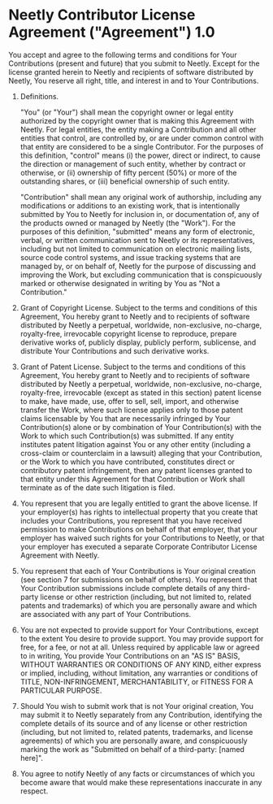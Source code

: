 # Neetly Contributor License Agreement ("Agreement") 1.0

You accept and agree to the following terms and conditions for Your
Contributions (present and future) that you submit to Neetly. Except for the
license granted herein to Neetly and recipients of software distributed by
Neetly, You reserve all right, title, and interest in and to Your Contributions.

1. Definitions.

   "You" (or "Your") shall mean the copyright owner or legal entity authorized
   by the copyright owner that is making this Agreement with Neetly. For legal
   entities, the entity making a Contribution and all other entities that
   control, are controlled by, or are under common control with that entity are
   considered to be a single Contributor. For the purposes of this definition,
   "control" means (i) the power, direct or indirect, to cause the direction or
   management of such entity, whether by contract or otherwise, or (ii)
   ownership of fifty percent (50%) or more of the outstanding shares, or (iii)
   beneficial ownership of such entity.

   "Contribution" shall mean any original work of authorship, including any
   modifications or additions to an existing work, that is intentionally
   submitted by You to Neetly for inclusion in, or documentation of, any of the
   products owned or managed by Neetly (the "Work"). For the purposes of this
   definition, "submitted" means any form of electronic, verbal, or written
   communication sent to Neetly or its representatives, including but not
   limited to communication on electronic mailing lists, source code control
   systems, and issue tracking systems that are managed by, or on behalf of,
   Neetly for the purpose of discussing and improving the Work, but excluding
   communication that is conspicuously marked or otherwise designated in writing
   by You as "Not a Contribution."

2. Grant of Copyright License. Subject to the terms and conditions of this
   Agreement, You hereby grant to Neetly and to recipients of software
   distributed by Neetly a perpetual, worldwide, non-exclusive, no-charge,
   royalty-free, irrevocable copyright license to reproduce, prepare derivative
   works of, publicly display, publicly perform, sublicense, and distribute Your
   Contributions and such derivative works.

3. Grant of Patent License. Subject to the terms and conditions of this
   Agreement, You hereby grant to Neetly and to recipients of software
   distributed by Neetly a perpetual, worldwide, non-exclusive, no-charge,
   royalty-free, irrevocable (except as stated in this section) patent license
   to make, have made, use, offer to sell, sell, import, and otherwise transfer
   the Work, where such license applies only to those patent claims licensable
   by You that are necessarily infringed by Your Contribution(s) alone or by
   combination of Your Contribution(s) with the Work to which such
   Contribution(s) was submitted. If any entity institutes patent litigation
   against You or any other entity (including a cross-claim or counterclaim in a
   lawsuit) alleging that your Contribution, or the Work to which you have
   contributed, constitutes direct or contributory patent infringement, then any
   patent licenses granted to that entity under this Agreement for that
   Contribution or Work shall terminate as of the date such litigation is filed.

4. You represent that you are legally entitled to grant the above license. If
   your employer(s) has rights to intellectual property that you create that
   includes your Contributions, you represent that you have received permission
   to make Contributions on behalf of that employer, that your employer has
   waived such rights for your Contributions to Neetly, or that your employer
   has executed a separate Corporate Contributor License Agreement with Neetly.

5. You represent that each of Your Contributions is Your original creation (see
   section 7 for submissions on behalf of others). You represent that Your
   Contribution submissions include complete details of any third-party license
   or other restriction (including, but not limited to, related patents and
   trademarks) of which you are personally aware and which are associated with
   any part of Your Contributions.

6. You are not expected to provide support for Your Contributions, except to the
   extent You desire to provide support. You may provide support for free, for a
   fee, or not at all. Unless required by applicable law or agreed to in
   writing, You provide Your Contributions on an "AS IS" BASIS, WITHOUT
   WARRANTIES OR CONDITIONS OF ANY KIND, either express or implied, including,
   without limitation, any warranties or conditions of TITLE, NON-INFRINGEMENT,
   MERCHANTABILITY, or FITNESS FOR A PARTICULAR PURPOSE.

7. Should You wish to submit work that is not Your original creation, You may
   submit it to Neetly separately from any Contribution, identifying the
   complete details of its source and of any license or other restriction
   (including, but not limited to, related patents, trademarks, and license
   agreements) of which you are personally aware, and conspicuously marking the
   work as "Submitted on behalf of a third-party: [named here]".

8. You agree to notify Neetly of any facts or circumstances of which you become
   aware that would make these representations inaccurate in any respect.
